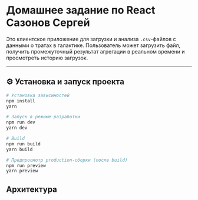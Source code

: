 # Домашнее задание по React Сазонов Сергей

Это клиентское приложение для загрузки и анализа `.csv`-файлов с данными о тратах в галактике. Пользователь может загрузить файл, получить промежуточный результат агрегации в реальном времени и просмотреть историю загрузок.

---

## ⚙️ Установка и запуск проекта

```bash
# Установка зависимостей
npm install
yarn

# Запуск в режиме разработки
npm run dev
yarn dev

# Build
npm run build
yarn build

# Предпросмотр production-сборки (после build)
npm run preview
yarn preview
```

## Архитектура
